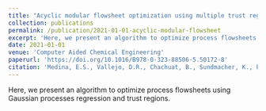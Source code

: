 ```yaml
---
title: "Acyclic modular flowsheet optimization using multiple trust regions and Gaussian process regression"
collection: publications
permalink: /publication/2021-01-01-acyclic-modular-flowsheet
excerpt: 'Here, we present an algorithm to optimize process flowsheets using Gaussian processes regression and trust regions.'
date: 2021-01-01
venue: 'Computer Aided Chemical Engineering'
paperurl: 'https://doi.org/10.1016/B978-0-323-88506-5.50172-8'
citation: 'Medina, E.S., Vallejo, D.R., Chachuat, B., Sundmacher, K., Petsagkourakis, P. and del Rio-Chanona, E.A., 2021. Acyclic modular flowsheet optimization using multiple trust regions and Gaussian process regression. In Computer Aided Chemical Engineering (Vol. 50, pp. 1117-1123). Elsevier.'
---
```


Here, we present an algorithm to optimize process flowsheets using Gaussian processes regression and trust regions.
